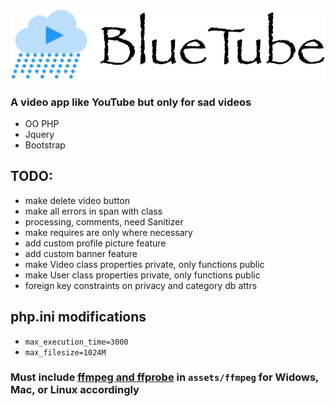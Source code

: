 ![bluetube](https://github.com/Mehrunes-Dagon/bluetube/blob/master/assets/images/logo.png "BlueTube")

### A video app like YouTube but only for sad videos

- OO PHP
- Jquery
- Bootstrap

## TODO:

- make delete video button
- make all errors in span with class
- processing, comments, need Sanitizer
- make requires are only where necessary
- add custom profile picture feature
- add custom banner feature
- make Video class properties private, only functions public
- make User class properties private, only functions public
- foreign key constraints on privacy and category db attrs

## php.ini modifications

- `max_execution_time=3000`
- `max_filesize=1024M`

### Must include [ffmpeg and ffprobe](https://www.ffmpeg.org/download.html) in `assets/ffmpeg` for Widows, Mac, or Linux accordingly
